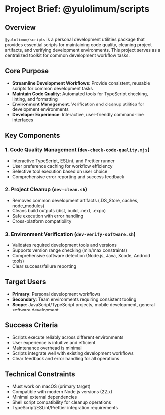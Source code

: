 # Project Brief: @yulolimum/scripts

## Overview

`@yulolimum/scripts` is a personal development utilities package that provides essential scripts for maintaining code quality, cleaning project artifacts, and verifying development environments. This project serves as a centralized toolkit for common development workflow tasks.

## Core Purpose

- **Streamline Development Workflows**: Provide consistent, reusable scripts for common development tasks
- **Maintain Code Quality**: Automated tools for TypeScript checking, linting, and formatting
- **Environment Management**: Verification and cleanup utilities for development environments
- **Developer Experience**: Interactive, user-friendly command-line interfaces

## Key Components

### 1. Code Quality Management (`dev-check-code-quality.mjs`)
- Interactive TypeScript, ESLint, and Prettier runner
- User preference caching for workflow efficiency
- Selective tool execution based on user choice
- Comprehensive error reporting and success feedback

### 2. Project Cleanup (`dev-clean.sh`)
- Removes common development artifacts (.DS_Store, caches, node_modules)
- Cleans build outputs (dist, build, .next, .expo)
- Safe execution with error handling
- Cross-platform compatibility

### 3. Environment Verification (`dev-verify-software.sh`)
- Validates required development tools and versions
- Supports version range checking (min/max constraints)
- Comprehensive software detection (Node.js, Java, Xcode, Android tools)
- Clear success/failure reporting

## Target Users

- **Primary**: Personal development workflows
- **Secondary**: Team environments requiring consistent tooling
- **Scope**: JavaScript/TypeScript projects, mobile development, general software development

## Success Criteria

- Scripts execute reliably across different environments
- User experience is intuitive and efficient
- Maintenance overhead is minimal
- Scripts integrate well with existing development workflows
- Clear feedback and error handling for all operations

## Technical Constraints

- Must work on macOS (primary target)
- Compatible with modern Node.js versions (22.x)
- Minimal external dependencies
- Shell script compatibility for cleanup operations
- TypeScript/ESLint/Prettier integration requirements
